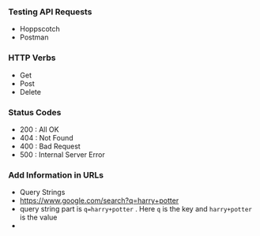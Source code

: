 ### Testing API Requests
- Hoppscotch
- Postman

### HTTP Verbs
- Get
- Post
- Delete

### Status Codes
- 200 : All OK
- 404 : Not Found
- 400 : Bad Request
- 500 : Internal Server Error

### Add Information in URLs

- Query Strings
- https://www.google.com/search?q=harry+potter
- query string part is `q=harry+potter` . Here `q` is the key and `harry+potter` is the value
- 